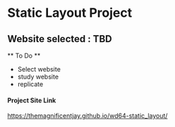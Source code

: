 # Static Layout Project

## Website selected : TBD

** To Do **
- Select website
- study website
- replicate

#### Project Site Link ####
https://themagnificentjay.github.io/wd64-static_layout/